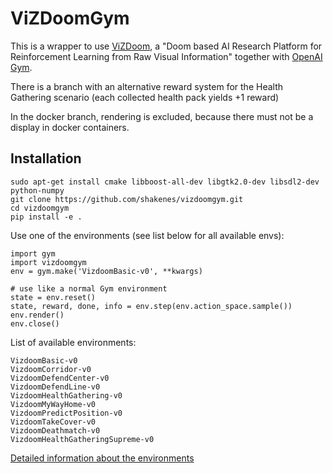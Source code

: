# ViZDoomGym
This is a wrapper to use [ViZDoom](https://github.com/mwydmuch/ViZDoom "ViZDoom repository"), a "Doom based AI Research Platform for Reinforcement Learning from Raw Visual Information" together with [OpenAI Gym](https://github.com/openai/gym "OpenAI Gym repository").

There is a branch with an alternative reward system for the Health Gathering scenario (each collected health pack yields +1 reward)

In the docker branch, rendering is excluded, because there must not be a display in docker containers.

## Installation

```
sudo apt-get install cmake libboost-all-dev libgtk2.0-dev libsdl2-dev python-numpy
git clone https://github.com/shakenes/vizdoomgym.git
cd vizdoomgym
pip install -e .
```

Use one of the environments (see list below for all available envs):
```
import gym
import vizdoomgym
env = gym.make('VizdoomBasic-v0', **kwargs)

# use like a normal Gym environment
state = env.reset()
state, reward, done, info = env.step(env.action_space.sample())
env.render()
env.close()
```

List of available environments:
```
VizdoomBasic-v0
VizdoomCorridor-v0
VizdoomDefendCenter-v0
VizdoomDefendLine-v0
VizdoomHealthGathering-v0
VizdoomMyWayHome-v0
VizdoomPredictPosition-v0
VizdoomTakeCover-v0
VizdoomDeathmatch-v0
VizdoomHealthGatheringSupreme-v0
```

[Detailed information about the environments](https://github.com/shakenes/vizdoomgym/blob/master/vizdoomgym/envs/scenarios/README.md)
